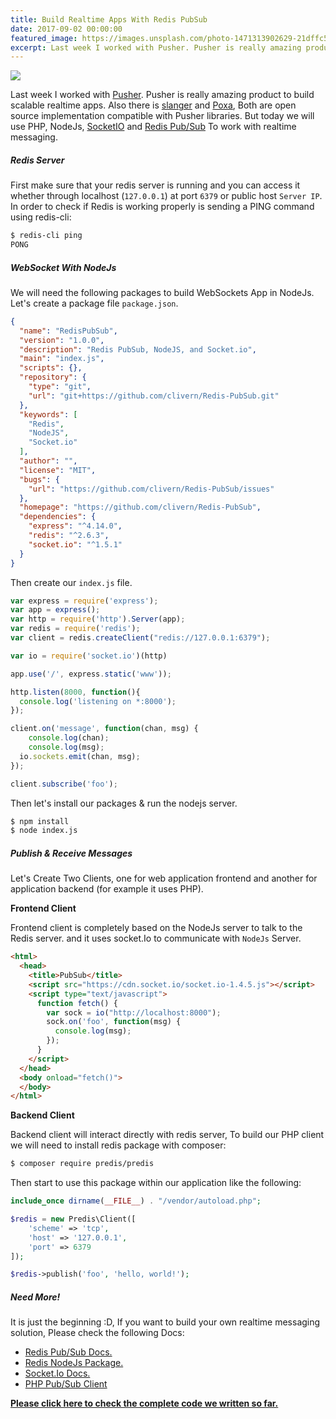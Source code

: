 ```yaml
---
title: Build Realtime Apps With Redis PubSub
date: 2017-09-02 00:00:00
featured_image: https://images.unsplash.com/photo-1471313902629-21dffc56c966
excerpt: Last week I worked with Pusher. Pusher is really amazing product to build scalable realtime apps. Also there is slanger and Poxa, Both are open source implementation compatible with Pusher libraries. But today we will use PHP, NodeJs, SocketIO and Redis Pub/Sub To work with realtime messaging.
---
```


![](https://images.unsplash.com/photo-1471313902629-21dffc56c966)

Last week I worked with <a href="https://pusher.com/" target="_blank">Pusher</a>. Pusher is really amazing product to build scalable realtime apps. Also there is <a href="https://github.com/stevegraham/slanger" target="_blank">slanger</a> and <a href="https://github.com/edgurgel/poxa" target="_blank">Poxa</a>, Both are open source implementation compatible with Pusher libraries. But today we will use PHP, NodeJs, <a href="https://socket.io/" target="_blank">SocketIO</a> and <a href="https://redis.io/topics/pubsub" target="_blank">Redis Pub/Sub</a> To work with realtime messaging.

##### Redis Server

First make sure that your redis server is running and you can access it whether through localhost (`127.0.0.1`) at port `6379` or public host `Server IP`. In order to check if Redis is working properly is sending a PING command using redis-cli:

```bash
$ redis-cli ping
PONG
```

##### WebSocket With NodeJs

We will need the following packages to build WebSockets App in NodeJs. Let's create a package file `package.json`.

```json
{
  "name": "RedisPubSub",
  "version": "1.0.0",
  "description": "Redis PubSub, NodeJS, and Socket.io",
  "main": "index.js",
  "scripts": {},
  "repository": {
    "type": "git",
    "url": "git+https://github.com/clivern/Redis-PubSub.git"
  },
  "keywords": [
    "Redis",
    "NodeJS",
    "Socket.io"
  ],
  "author": "",
  "license": "MIT",
  "bugs": {
    "url": "https://github.com/clivern/Redis-PubSub/issues"
  },
  "homepage": "https://github.com/clivern/Redis-PubSub",
  "dependencies": {
    "express": "^4.14.0",
    "redis": "^2.6.3",
    "socket.io": "^1.5.1"
  }
}
```

Then create our `index.js` file.

```js
var express = require('express');
var app = express();
var http = require('http').Server(app);
var redis = require('redis');
var client = redis.createClient("redis://127.0.0.1:6379");

var io = require('socket.io')(http)

app.use('/', express.static('www'));

http.listen(8000, function(){
  console.log('listening on *:8000');
});

client.on('message', function(chan, msg) {
	console.log(chan);
	console.log(msg);
  io.sockets.emit(chan, msg);
});

client.subscribe('foo');
```

Then let's install our packages & run the nodejs server.

```bash
$ npm install
$ node index.js
```

##### Publish & Receive Messages

Let's Create Two Clients, one for web application frontend and another for application backend (for example it uses PHP).

**Frontend Client**

Frontend client is completely based on the NodeJs server to talk to the Redis server. and it uses socket.Io to communicate with `NodeJs` Server.

```html
<html>
  <head>
    <title>PubSub</title>
    <script src="https://cdn.socket.io/socket.io-1.4.5.js"></script>
    <script type="text/javascript">
      function fetch() {
        var sock = io("http://localhost:8000");
        sock.on('foo', function(msg) {
          console.log(msg);
        });
      }
    </script>
  </head>
  <body onload="fetch()">
  </body>
</html>
```

**Backend Client**

Backend client will interact directly with redis server, To build our PHP client we will need to install redis package with composer:

```bash
$ composer require predis/predis
```

Then start to use this package within our application like the following:

```php
include_once dirname(__FILE__) . "/vendor/autoload.php";

$redis = new Predis\Client([
    'scheme' => 'tcp',
    'host' => '127.0.0.1',
    'port' => 6379
]);

$redis->publish('foo', 'hello, world!');
```

##### Need More!

It is just the beginning :D, If you want to build your own realtime messaging solution, Please check the following Docs:

* [Redis Pub/Sub Docs.](https://redis.io/topics/pubsub)
* [Redis NodeJs Package.](https://www.npmjs.com/package/redis)
* [Socket.Io Docs.](https://socket.io/docs/)
* [PHP Pub/Sub Client](https://github.com/phpredis/phpredis#pubsub)

**[Please click here to check the complete code we written so far.](https://github.com/Clivern/Redis-PubSub)**